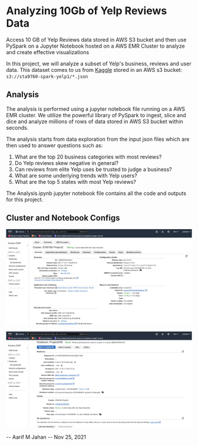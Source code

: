 # Analyzing 10Gb of Yelp Reviews Data

Access 10 GB of Yelp Reviews data stored in AWS S3 bucket and then use PySpark on a Jupyter Notebook hosted on a AWS EMR Cluster to analyze and create effective visualizations

In this project, we will analyze a subset of Yelp's business, reviews and user data. This dataset comes to us from [Kaggle](https://www.kaggle.com/yelp-dataset/yelp-dataset) stored in an AWS s3 bucket: `s3://sta9760-spark-yelp1/*.json`

## Analysis

The analysis is performed using a jupyter notebook file running on a AWS EMR cluster. We utilize the powerful library of PySpark to ingest, slice and dice and analyze millions of rows of data stored in AWS S3 bucket within seconds. 

The analysis starts from data exploration from the input json files which are then used to answer questions such as:

1. What are the top 20 business categories with most reviews?
2. Do Yelp reviews skew negative in general?
3. Can reviews from elite Yelp uses be trusted to judge a business?
4. What are some underlying trends with Yelp users?
5. What are the top 5 states with most Yelp reviews?

The Analysis.ipynb jupyter notebook file contains all the code and outputs for this project.

## Cluster and Notebook Configs

![cluster](assets/cluster_configuration.png)

![notebook](assets/notebook_configuration.png)

-- Aarif M Jahan -- Nov 25, 2021

